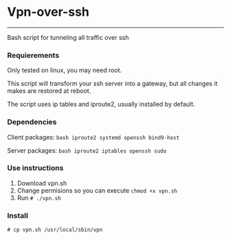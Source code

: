 # Vpn-over-ssh
----------------------------------------------
Bash script for tunneling all traffic over ssh

### Requierements

Only tested on linux, you may need root.

This script will transform your ssh server into a gateway, but all changes it makes are restored at 
reboot.

The script uses ip tables and iproute2, usually installed by default.

### Dependencies

Client packages: `bash iproute2 systemd openssh bind9-host`

Server packages: `bash iproute2 iptables openssh sudo`

### Use instructions
1. Download vpn.sh
2. Change permisions so you can execute `chmod +x vpn.sh`
3. Run `# ./vpn.sh`

### Install
```
# cp vpn.sh /usr/local/sbin/vpn
```
